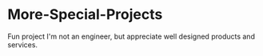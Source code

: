 # More-Special-Projects
Fun project 
I'm not an engineer, but appreciate well designed products and services.  
